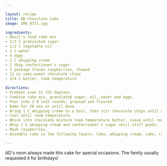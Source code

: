 ```yaml
---

layout: recipe
title: AD Chocolate Cake
image: IMG_0731.jpg

ingredients:
- Devil's food cake mix
- 1/3 C granulated sugar
- 1/2 C vegetable oil
- 1 C water
- 4 eggs
- 2 C whipping cream
- 2 tbsp confectioner's sugar
- 1 package frozen raspberries, thawed
- 12 oz semi-sweet chocolate chips
- 3/4 C butter, room temperature

directions:
- Preheat oven to 325 degrees.
- Combine cake mix, granulated sugar, oil, water and eggs. 
- Pour into 3 8 inch rounds, greased and floured.
- Bake for 20 min or until done.
- Bring 1 C whipping cream to a boil, then stir chocolate chips until melted, use whisk.
- Cool until room temperature. 
- Whisk into chocolate mixture room temperature butter. Leave until room temp then put in fridge. Allow time to cool completely.
- Whip 1 C whipping cream and confectioner's sugar until stiff peaks. 
- Mash raspberries.
- Assemble cake in the following layers- Cake, whipping cream, cake, raspberries, cake. Then frost with gnache.

---
```

AD's mom always made this cake for special occasions. The family usually requested it for birthdays!